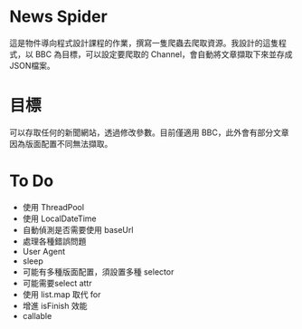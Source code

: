 # News Spider

這是物件導向程式設計課程的作業，撰寫一隻爬蟲去爬取資源。我設計的這隻程式，以 BBC 為目標，可以設定要爬取的 Channel，會自動將文章擷取下來並存成JSON檔案。

# 目標

可以存取任何的新聞網站，透過修改參數。目前僅適用 BBC，此外會有部分文章因為版面配置不同無法擷取。

# To Do

- 使用 ThreadPool
- 使用 LocalDateTime
- 自動偵測是否需要使用 baseUrl
- 處理各種錯誤問題
- User Agent
- sleep
- 可能有多種版面配置，須設置多種 selector
- 可能需要select attr
- 使用 list.map 取代 for
- 增進 isFinish 效能
- callable
